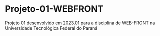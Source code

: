# Projeto-01-WEBFRONT
Projeto 01 desenvolvido em 2023.01 para a disciplina de WEB-FRONT na Universidade Tecnológica Federal do Paraná

